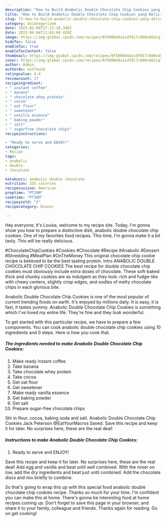 ```yaml
---
description: "How to Build Anabolic Double Chocolate Chip Cookies yang Delicious}"
title: "How to Build Anabolic Double Chocolate Chip Cookies yang Delicious}"
slug: 73-how-to-build-anabolic-double-chocolate-chip-cookies-yang-delicious
category: Uncategorized
date: 2023-02-04T17:12:18.346Z
date: 2023-04-04T11:01:04.429Z
image: https://img-global.cpcdn.com/recipes/6f5006b9a1cdf017/680x482cq70/anabolic-double-chocolate-chip-cookies-recipe-main-photo.jpg
hideToc: false
enableToc: true
enableTocContent: false
thumbnail: https://img-global.cpcdn.com/recipes/6f5006b9a1cdf017/680x482cq70/anabolic-double-chocolate-chip-cookies-recipe-main-photo.jpg
cover: https://img-global.cpcdn.com/recipes/6f5006b9a1cdf017/680x482cq70/anabolic-double-chocolate-chip-cookies-recipe-main-photo.jpg
author: Admin
authorAv: notfound
ratingvalue: 4.6
reviewcount: 17
recipeingredient:
- " instant coffee"
- " banana"
- " chocolate whey protein"
- " cocoa"
- " oat flour"
- " sweetener"
- " vanilla essence"
- " baking powder"
- " salt"
- " sugarfree chocolate chips"
recipeinstructions:

- "Ready to serve and ENJOY!"
categories:
- Recipe
tags:
- anabolic
- double
- chocolate

katakunci: anabolic double chocolate 
nutrition: 255 calories
recipecuisine: American
preptime: "PT29M"
cooktime: "PT36M"
recipeyield: "2"
recipecategory: Dinner

---
```



Hey everyone, it's Louise, welcome to my recipe site. Today, I'm gonna show you how to prepare a distinctive dish, anabolic double chocolate chip cookies. One of my favorites food recipes. This time, I'm gonna make it a bit tasty. This will be really delicious.

#ChocolateChipCookies #Cookies #Chocolate #Recipe #Anabolic #Dessert #Shredding #MealPlan #OnTheMoney This original chocolate chip cookie recipe is believed to be the best tasting protein. Intro ANABOLIC DOUBLE CHOCOLATE CHIP COOKIES The best recipe for double chocolate chip cookies must obviously include extra doses of chocolate. These soft-baked thick and chunky cookies are as indulgent as they look: rich and fudge-like with chewy centers, slightly crisp edges, and oodles of melty chocolate chips in each glorious bite.

Anabolic Double Chocolate Chip Cookies is one of the most popular of current trending foods on earth. It's enjoyed by millions daily. It is easy, it is fast, it tastes yummy. Anabolic Double Chocolate Chip Cookies is something which I've loved my entire life. They're fine and they look wonderful.


To get started with this particular recipe, we have to prepare a few components. You can cook anabolic double chocolate chip cookies using 10 ingredients and 0 steps. Here is how you cook that.

<!--inarticleads1-->

##### The ingredients needed to make Anabolic Double Chocolate Chip Cookies:

1. Make ready  instant coffee
1. Take  banana
1. Take  chocolate whey protein
1. Take  cocoa
1. Get  oat flour
1. Get  sweetener
1. Make ready  vanilla essence
1. Get  baking powder
1. Get  salt
1. Prepare  sugar-free chocolate chips


Stir in flour, cocoa, baking soda and salt. Anabolic Double Chocolate Chip Cookies Jack Peterson @EatYourMacros Saved. Save this recipe and keep it for later. No surprises here, these are the real deal! 

<!--inarticleads2-->

##### Instructions to make Anabolic Double Chocolate Chip Cookies:


1. Ready to serve and ENJOY!

Save this recipe and keep it for later. No surprises here, these are the real deal! Add egg and vanilla and beat until well combined. With the mixer on low, add the dry ingredients and beat just until combined. Add the chocolate discs and mix briefly to combine. 

So that's going to wrap this up with this special food anabolic double chocolate chip cookies recipe. Thanks so much for your time. I'm confident you can make this at home. There's gonna be interesting food at home recipes coming up. Don't forget to save this page in your browser, and share it to your family, colleague and friends. Thanks again for reading. Go on get cooking!
